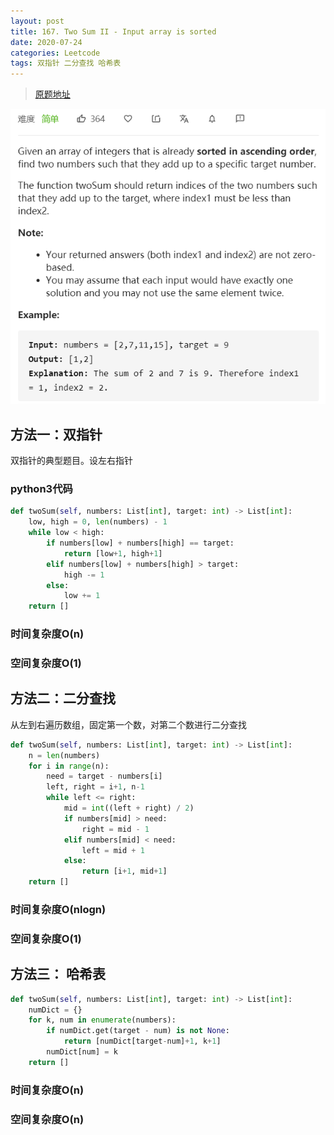 ```yaml
---
layout: post
title: 167. Two Sum II - Input array is sorted
date: 2020-07-24
categories: Leetcode
tags: 双指针 二分查找 哈希表
---
```


> [原题地址](https://leetcode-cn.com/problems/two-sum-ii-input-array-is-sorted/description/) 

![](/images/posts/2020/07/2401.png)

## 方法一：双指针

双指针的典型题目。设左右指针

### python3代码
```python
def twoSum(self, numbers: List[int], target: int) -> List[int]:
    low, high = 0, len(numbers) - 1
    while low < high:
        if numbers[low] + numbers[high] == target:
            return [low+1, high+1]
        elif numbers[low] + numbers[high] > target:
            high -= 1
        else:
            low += 1
    return []
```

### 时间复杂度O(n)
### 空间复杂度O(1)

## 方法二：二分查找

从左到右遍历数组，固定第一个数，对第二个数进行二分查找

```python
def twoSum(self, numbers: List[int], target: int) -> List[int]:
    n = len(numbers)
    for i in range(n):
        need = target - numbers[i]
        left, right = i+1, n-1
        while left <= right:
            mid = int((left + right) / 2)
            if numbers[mid] > need:
                right = mid - 1
            elif numbers[mid] < need:
                left = mid + 1
            else:
                return [i+1, mid+1]
    return []
```

### 时间复杂度O(nlogn)
### 空间复杂度O(1)

## 方法三： 哈希表

```python
def twoSum(self, numbers: List[int], target: int) -> List[int]:
    numDict = {}
    for k, num in enumerate(numbers):
        if numDict.get(target - num) is not None:
            return [numDict[target-num]+1, k+1]
        numDict[num] = k
    return []
```

### 时间复杂度O(n)
### 空间复杂度O(n)


